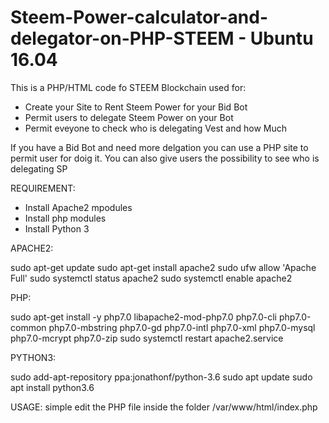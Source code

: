 # Steem-Power-calculator-and-delegator-on-PHP-STEEM - Ubuntu 16.04

This is a PHP/HTML code fo STEEM Blockchain used for:

- Create your Site to Rent Steem Power for your Bid Bot
- Permit users to delegate Steem Power on your Bot
- Permit eveyone to check who is delegating Vest and how Much

If you have a Bid Bot and need more delgation you can use a PHP site to permit user for doig it. You can also give users the possibility to see who is delegating SP


REQUIREMENT:

- Install Apache2 mpodules
- Install php modules
- Install Python 3

APACHE2:

sudo apt-get update
sudo apt-get install apache2
sudo ufw allow 'Apache Full'
sudo systemctl status apache2
sudo systemctl enable apache2

PHP:

sudo apt-get install -y php7.0 libapache2-mod-php7.0 php7.0-cli php7.0-common php7.0-mbstring php7.0-gd php7.0-intl php7.0-xml php7.0-mysql php7.0-mcrypt php7.0-zip
sudo systemctl restart apache2.service

PYTHON3:

sudo add-apt-repository ppa:jonathonf/python-3.6
sudo apt update
sudo apt install python3.6

USAGE: 
simple edit the PHP file inside the folder /var/www/html/index.php

